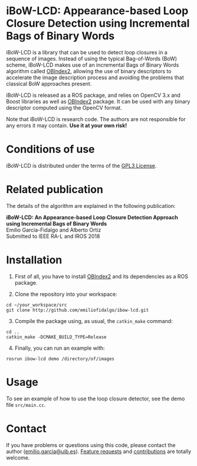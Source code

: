 # iBoW-LCD: Appearance-based Loop Closure Detection using Incremental Bags of Binary Words

iBoW-LCD is a library that can be used to detect loop closures in a sequence of images. Instead of using the typical Bag-of-Words (BoW) scheme, iBoW-LCD makes use of an incremental Bags of Binary Words algorithm called [OBIndex2](http://github.com/emiliofidalgo/obindex2), allowing the use of binary descriptors to accelerate the image description process and avoiding the problems that classical BoW approaches present.

iBoW-LCD is released as a ROS package, and relies on OpenCV 3.x and Boost libraries as well as [OBIndex2](http://github.com/emiliofidalgo/obindex2) package. It can be used with any binary descriptor computed using the OpenCV format.

Note that iBoW-LCD is research code. The authors are not responsible for any errors it may contain. **Use it at your own risk!**

# Conditions of use

iBoW-LCD is distributed under the terms of the [GPL3 License](http://github.com/emiliofidalgo/ibow-lcd/blob/master/LICENSE).

# Related publication

The details of the algorithm are explained in the following publication:

**iBoW-LCD: An Appearance-based Loop Closure Detection Approach using Incremental Bags of Binary Words**<br/>
Emilio Garcia-Fidalgo and Alberto Ortiz<br/>
Submitted to IEEE RA-L and IROS 2018

# Installation

1. First of all, you have to install [OBIndex2](http://github.com/emiliofidalgo/obindex2) and its dependencies as a ROS package.

2. Clone the repository into your workspace:
  ```
  cd ~/your_workspace/src
  git clone http://github.com/emiliofidalgo/ibow-lcd.git
  ```

3. Compile the package using, as usual, the `catkin_make` command:
  ```
  cd ..
  catkin_make -DCMAKE_BUILD_TYPE=Release
  ```

4. Finally, you can run an example with:
  ```
  rosrun ibow-lcd demo /directory/of/images
  ```

# Usage

To see an example of how to use the loop closure detector, see the demo file `src/main.cc`.

# Contact

If you have problems or questions using this code, please contact the author (emilio.garcia@uib.es). [Feature requests](http://github.com/emiliofidalgo/ibow-lcd/issues) and [contributions](http://github.com/emiliofidalgo/ibow-lcd/pulls) are totally welcome.

